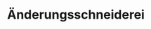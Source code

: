 ---
title: "Änderungsschneiderei"
url: /bielefeld/aenderungsschneiderei-august-bebel-strasse/
shop: Schneiderei
---
